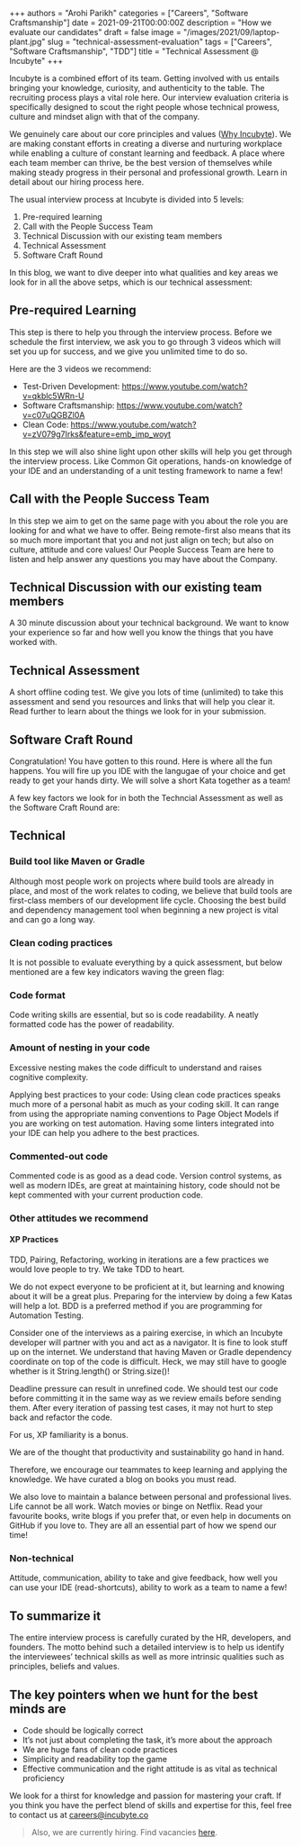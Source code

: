+++
authors = "Arohi Parikh"
categories = ["Careers", "Software Craftsmanship"]
date = 2021-09-21T00:00:00Z
description = "How we evaluate our candidates"
draft = false
image = "/images/2021/09/laptop-plant.jpg"
slug = "technical-assessment-evaluation"
tags = ["Careers", "Software Craftsmanship", "TDD"]
title = "Technical Assessment @ Incubyte"
+++

Incubyte is a combined effort of its team. Getting involved with us entails bringing your knowledge, curiosity, and authenticity to the table. The recruiting process plays a vital role here. Our interview evaluation criteria is specifically designed to scout the right people whose technical prowess, culture and mindset align with that of the company.

We genuinely care about our core principles and values ([Why Incubyte](https://blog.incubyte.co/blog/why-incubyte/)). We are making constant efforts in creating a diverse and nurturing workplace while enabling a culture of constant learning and feedback. A place where each team member can thrive, be the best version of themselves while making steady progress in their personal and professional growth. Learn in detail about our hiring process here.

The usual interview process at Incubyte is divided into 5 levels:

1. Pre-required learning
2. Call with the People Success Team
3. Technical Discussion with our existing team members
4. Technical Assessment
5. Software Craft Round

In this blog, we want to dive deeper into what qualities and key areas we look for in all the above setps, which is our technical assessment:

## Pre-required Learning
This step is there to help you through the interview process. Before we schedule the first interview, we ask you to go through 3 videos which will set you up for success, and we give you unlimited time to do so.

Here are the 3 videos we recommend: 
- Test-Driven Development: https://www.youtube.com/watch?v=qkblc5WRn-U
- Software Craftsmanship: https://www.youtube.com/watch?v=c07uQGBZl0A
- Clean Code: https://www.youtube.com/watch?v=zV079g7Irks&feature=emb_imp_woyt

In this step we will also shine light upon other skills will help you get through the interview process. Like Common Git operations, hands-on knowledge of your IDE and an understanding of a unit testing framework to name a few!

## Call with the People Success Team
In this step we aim to get on the same page with you about the role you are looking for and what we have to offer. Being remote-first also means that its so much more important that you and not just align on tech; but also on culture, attitude and core values! Our People Success Team are here to listen and help answer any questions you may have about the Company.

## Technical Discussion with our existing team members
A 30 minute discussion about your technical background. We want to know your experience so far and how well you know the things that you have worked with.

## Technical Assessment
A short offline coding test. We give you lots of time (unlimited) to take this assessment and send you resources and links that will help you clear it. Read further to learn about the things we look for in your submission.

## Software Craft Round
Congratulation! You have gotten to this round. Here is where all the fun happens. You will fire up you IDE with the langugae of your choice and get ready to get your hands dirty. We will solve a short Kata together as a team!

A few key factors we look for in both the Techncial Assessment as well as the Software Craft Round are:

## Technical

### Build tool like Maven or Gradle

Although most people work on projects where build tools are already in place, and most of the work relates to coding, we believe that build tools are first-class members of our development life cycle. Choosing the best build and dependency management tool when beginning a new project is vital and can go a long way.

### Clean coding practices

It is not possible to evaluate everything by a quick assessment, but below mentioned are a few key indicators waving the green flag:

### Code format

Code writing skills are essential, but so is code readability. A neatly formatted code has the power of readability.

### Amount of nesting in your code

Excessive nesting makes the code difficult to understand and raises cognitive complexity.

Applying best practices to your code:
Using clean code practices speaks much more of a personal habit as much as your coding skill. It can range from using the appropriate naming conventions to Page Object Models if you are working on test automation. Having some linters integrated into your IDE can help you adhere to the best practices.

### Commented-out code

Commented code is as good as a dead code. Version control systems, as well as modern IDEs, are great at maintaining history, code should not be kept commented with your current production code.

### Other attitudes we recommend

#### XP Practices

TDD, Pairing, Refactoring, working in iterations are a few practices we would love people to try. We take TDD to heart.

We do not expect everyone to be proficient at it, but learning and knowing about it will be a great plus. Preparing for the interview by doing a few Katas will help a lot.
BDD is a preferred method if you are programming for Automation Testing.

Consider one of the interviews as a pairing exercise, in which an Incubyte developer will partner with you and act as a navigator. It is fine to look stuff up on the internet.
We understand that having Maven or Gradle dependency coordinate on top of the code is difficult.
Heck, we may still have to google whether is it String.length() or String.size()!

Deadline pressure can result in unrefined code.
We should test our code before committing it in the same way as we review emails before sending them. After every iteration of passing test cases, it may not hurt to step back and refactor the code.

For us, XP familiarity is a bonus.

We are of the thought that productivity and sustainability go hand in hand.

Therefore, we encourage our teammates to keep learning and applying the knowledge. We have curated a blog on books you must read.

We also love to maintain a balance between personal and professional lives.
Life cannot be all work. Watch movies or binge on Netflix. Read your favourite books, write blogs if you prefer that, or even help in documents on GitHub if you love to. They are all an essential part of how we spend our time!

### Non-technical
Attitude, communication, ability to take and give feedback, how well you can use your IDE (read-shortcuts), ability to work as a team to name a few!

## To summarize it

The entire interview process is carefully curated by the HR, developers, and founders.
The motto behind such a detailed interview is to help us identify the interviewees’ technical skills as well as more intrinsic qualities such as principles, beliefs and values.

## The key pointers when we hunt for the best minds are

- Code should be logically correct
- It’s not just about completing the task, it’s more about the approach
- We are huge fans of clean code practices
- Simplicity and readability top the game
- Effective communication and the right attitude is as vital as technical proficiency

We look for a thirst for knowledge and passion for mastering your craft. If you think you have the perfect blend of skills and expertise for this, feel free to contact us at careers@incubyte.co

> Also, we are currently hiring. Find vacancies [here](https://incubyte.co/careers).
